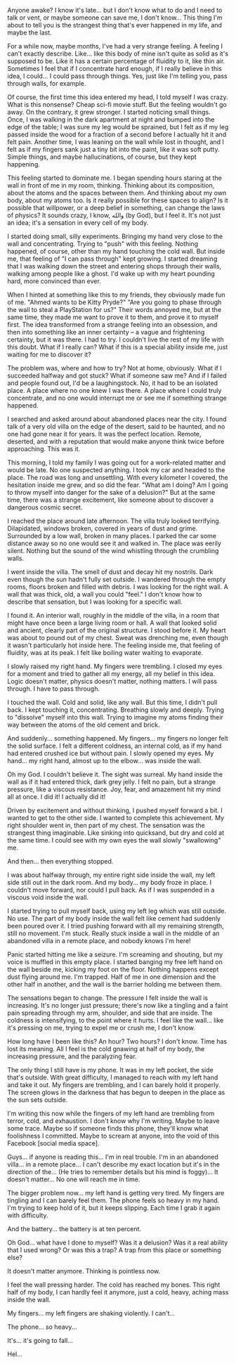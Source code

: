 

Anyone awake? I know it's late... but I don't know what to do and I need to talk or vent, or maybe someone can save me, I don't know... This thing I'm about to tell you is the strangest thing that's ever happened in my life, and maybe the last.

For a while now, maybe months, I've had a very strange feeling. A feeling I can't exactly describe. Like... like this body of mine isn't quite as solid as it's supposed to be. Like it has a certain percentage of fluidity to it, like thin air. Sometimes I feel that if I concentrate hard enough, if I really believe in this idea, I could... I could pass through things. Yes, just like I'm telling you, pass through walls, for example.

Of course, the first time this idea entered my head, I told myself I was crazy. What is this nonsense? Cheap sci-fi movie stuff. But the feeling wouldn't go away. On the contrary, it grew stronger. I started noticing small things. Once, I was walking in the dark apartment at night and bumped into the edge of the table; I was sure my leg would be sprained, but I felt as if my leg passed inside the wood for a fraction of a second before I actually hit it and felt pain. Another time, I was leaning on the wall while lost in thought, and I felt as if my fingers sank just a tiny bit into the paint, like it was soft putty. Simple things, and maybe hallucinations, of course, but they kept happening.

This feeling started to dominate me. I began spending hours staring at the wall in front of me in my room, thinking. Thinking about its composition, about the atoms and the spaces between them. And thinking about my own body, about my atoms too. Is it really possible for these spaces to align? Is it possible that willpower, or a deep belief in something, can change the laws of physics? It sounds crazy, I know, والله (by God), but I feel it. It's not just an idea; it's a sensation in every cell of my body.

I started doing small, silly experiments. Bringing my hand very close to the wall and concentrating. Trying to "push" with this feeling. Nothing happened, of course, other than my hand touching the cold wall. But inside me, that feeling of "I can pass through" kept growing. I started dreaming that I was walking down the street and entering shops through their walls, walking among people like a ghost. I'd wake up with my heart pounding hard, more convinced than ever.

When I hinted at something like this to my friends, they obviously made fun of me. "Ahmed wants to be Kitty Pryde?" "Are you going to phase through the wall to steal a PlayStation for us?" Their words annoyed me, but at the same time, they made me want to prove it to them, and prove it to myself first. The idea transformed from a strange feeling into an obsession, and then into something like an inner certainty – a vague and frightening certainty, but it was there. I had to try. I couldn't live the rest of my life with this doubt. What if I really can? What if this is a special ability inside me, just waiting for me to discover it?

The problem was, where and how to try? Not at home, obviously. What if I succeeded halfway and got stuck? What if someone saw me? And if I failed and people found out, I'd be a laughingstock. No, it had to be an isolated place. A place where no one knew I was there. A place where I could truly concentrate, and no one would interrupt me or see me if something strange happened.

I searched and asked around about abandoned places near the city. I found talk of a very old villa on the edge of the desert, said to be haunted, and no one had gone near it for years. It was the perfect location. Remote, deserted, and with a reputation that would make anyone think twice before approaching. This was it.

This morning, I told my family I was going out for a work-related matter and would be late. No one suspected anything. I took my car and headed to the place. The road was long and unsettling. With every kilometer I covered, the hesitation inside me grew, and so did the fear. "What am I doing? Am I going to throw myself into danger for the sake of a delusion?" But at the same time, there was a strange excitement, like someone about to discover a dangerous cosmic secret.

I reached the place around late afternoon. The villa truly looked terrifying. Dilapidated, windows broken, covered in years of dust and grime. Surrounded by a low wall, broken in many places. I parked the car some distance away so no one would see it and walked in. The place was eerily silent. Nothing but the sound of the wind whistling through the crumbling walls.

I went inside the villa. The smell of dust and decay hit my nostrils. Dark even though the sun hadn't fully set outside. I wandered through the empty rooms, floors broken and filled with debris. I was looking for the right wall. A wall that was thick, old, a wall you could "feel." I don't know how to describe that sensation, but I was looking for a specific wall.

I found it. An interior wall, roughly in the middle of the villa, in a room that might have once been a large living room or hall. A wall that looked solid and ancient, clearly part of the original structure. I stood before it. My heart was about to pound out of my chest. Sweat was drenching me, even though it wasn't particularly hot inside here. The feeling inside me, that feeling of fluidity, was at its peak. I felt like boiling water waiting to evaporate.

I slowly raised my right hand. My fingers were trembling. I closed my eyes for a moment and tried to gather all my energy, all my belief in this idea. Logic doesn't matter, physics doesn't matter, nothing matters. I will pass through. I have to pass through.

I touched the wall. Cold and solid, like any wall. But this time, I didn't pull back. I kept touching it, concentrating. Breathing slowly and deeply. Trying to "dissolve" myself into this wall. Trying to imagine my atoms finding their way between the atoms of the old cement and brick.

And suddenly... something happened. My fingers... my fingers no longer felt the solid surface. I felt a different coldness, an internal cold, as if my hand had entered crushed ice but without pain. I slowly opened my eyes. My hand... my right hand, almost up to the elbow... was inside the wall.

Oh my God. I couldn't believe it. The sight was surreal. My hand inside the wall as if it had entered thick, dark grey jelly. I felt no pain, but a strange pressure, like a viscous resistance. Joy, fear, and amazement hit my mind all at once. I did it! I actually did it!

Driven by excitement and without thinking, I pushed myself forward a bit. I wanted to get to the other side. I wanted to complete this achievement. My right shoulder went in, then part of my chest. The sensation was the strangest thing imaginable. Like sinking into quicksand, but dry and cold at the same time. I could see with my own eyes the wall slowly "swallowing" me.

And then... then everything stopped.

I was about halfway through, my entire right side inside the wall, my left side still out in the dark room. And my body... my body froze in place. I couldn't move forward, nor could I pull back. As if I was suspended in a viscous void inside the wall.

I started trying to pull myself back, using my left leg which was still outside. No use. The part of my body inside the wall felt like cement had suddenly been poured over it. I tried pushing forward with all my remaining strength, still no movement. I'm stuck. Really stuck inside a wall in the middle of an abandoned villa in a remote place, and nobody knows I'm here!

Panic started hitting me like a seizure. I'm screaming and shouting, but my voice is muffled in this empty place. I started banging my free left hand on the wall beside me, kicking my foot on the floor. Nothing happens except dust flying around me. I'm trapped. Half of me in one dimension and the other half in another, and the wall is the barrier holding me between them.

The sensations began to change. The pressure I felt inside the wall is increasing. It's no longer just pressure; there's now like a tingling and a faint pain spreading through my arm, shoulder, and side that are inside. The coldness is intensifying, to the point where it hurts. I feel like the wall... like it's pressing on me, trying to expel me or crush me, I don't know.

How long have I been like this? An hour? Two hours? I don't know. Time has lost its meaning. All I feel is the cold gnawing at half of my body, the increasing pressure, and the paralyzing fear.

The only thing I still have is my phone. It was in my left pocket, the side that's outside. With great difficulty, I managed to reach with my left hand and take it out. My fingers are trembling, and I can barely hold it properly. The screen glows in the darkness that has begun to deepen in the place as the sun sets outside.

I'm writing this now while the fingers of my left hand are trembling from terror, cold, and exhaustion. I don't know why I'm writing. Maybe to leave some trace. Maybe so if someone finds this phone, they'll know what foolishness I committed. Maybe to scream at anyone, into the void of this Facebook [social media space].

Guys... if anyone is reading this... I'm in real trouble. I'm in an abandoned villa... in a remote place... I can't describe my exact location but it's in the direction of the... (He tries to remember details but his mind is foggy)... It doesn't matter... No one will reach me in time.

The bigger problem now... my left hand is getting very tired. My fingers are tingling and I can barely feel them. The phone feels so heavy in my hand. I'm trying to keep hold of it, but it keeps slipping. Each time I grab it again with difficulty.

And the battery... the battery is at ten percent.

Oh God... what have I done to myself? Was it a delusion? Was it a real ability that I used wrong? Or was this a trap? A trap from this place or something else?

It doesn't matter anymore. Thinking is pointless now.

I feel the wall pressing harder. The cold has reached my bones. This right half of my body, I can hardly feel it anymore, just a cold, heavy, aching mass inside the wall.

My fingers... my left fingers are shaking violently. I can't...

The phone... so heavy...

It's... it's going to fall...

Hel...